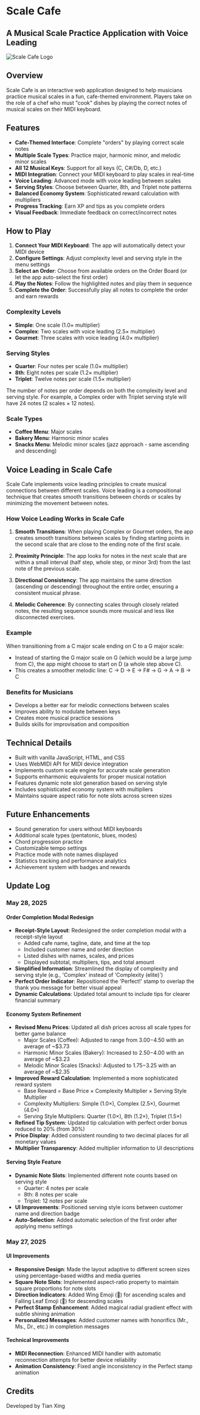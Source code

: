 # Scale Cafe

## A Musical Scale Practice Application with Voice Leading

![Scale Cafe Logo](https://lovejzzz.github.io/ScaleCafe/)

## Overview

Scale Cafe is an interactive web application designed to help musicians practice musical scales in a fun, cafe-themed environment. Players take on the role of a chef who must "cook" dishes by playing the correct notes of musical scales on their MIDI keyboard.

## Features

- **Cafe-Themed Interface**: Complete "orders" by playing correct scale notes
- **Multiple Scale Types**: Practice major, harmonic minor, and melodic minor scales
- **All 12 Musical Keys**: Support for all keys (C, C#/Db, D, etc.)
- **MIDI Integration**: Connect your MIDI keyboard to play scales in real-time
- **Voice Leading**: Advanced mode with voice leading between scales
- **Serving Styles**: Choose between Quarter, 8th, and Triplet note patterns
- **Balanced Economy System**: Sophisticated reward calculation with multipliers
- **Progress Tracking**: Earn XP and tips as you complete orders
- **Visual Feedback**: Immediate feedback on correct/incorrect notes

## How to Play

1. **Connect Your MIDI Keyboard**: The app will automatically detect your MIDI device
2. **Configure Settings**: Adjust complexity level and serving style in the menu settings
3. **Select an Order**: Choose from available orders on the Order Board (or let the app auto-select the first order)
4. **Play the Notes**: Follow the highlighted notes and play them in sequence
5. **Complete the Order**: Successfully play all notes to complete the order and earn rewards

### Complexity Levels

- **Simple**: One scale (1.0× multiplier)
- **Complex**: Two scales with voice leading (2.5× multiplier)
- **Gourmet**: Three scales with voice leading (4.0× multiplier)

### Serving Styles

- **Quarter**: Four notes per scale (1.0× multiplier)
- **8th**: Eight notes per scale (1.2× multiplier)
- **Triplet**: Twelve notes per scale (1.5× multiplier)

The number of notes per order depends on both the complexity level and serving style. For example, a Complex order with Triplet serving style will have 24 notes (2 scales × 12 notes).

### Scale Types

- **Coffee Menu**: Major scales
- **Bakery Menu**: Harmonic minor scales
- **Snacks Menu**: Melodic minor scales (jazz approach - same ascending and descending)

## Voice Leading in Scale Cafe

Scale Cafe implements voice leading principles to create musical connections between different scales. Voice leading is a compositional technique that creates smooth transitions between chords or scales by minimizing the movement between notes.

### How Voice Leading Works in Scale Cafe

1. **Smooth Transitions**: When playing Complex or Gourmet orders, the app creates smooth transitions between scales by finding starting points in the second scale that are close to the ending note of the first scale.

2. **Proximity Principle**: The app looks for notes in the next scale that are within a small interval (half step, whole step, or minor 3rd) from the last note of the previous scale.

3. **Directional Consistency**: The app maintains the same direction (ascending or descending) throughout the entire order, ensuring a consistent musical phrase.

4. **Melodic Coherence**: By connecting scales through closely related notes, the resulting sequence sounds more musical and less like disconnected exercises.

### Example

When transitioning from a C major scale ending on C to a G major scale:

- Instead of starting the G major scale on G (which would be a large jump from C), the app might choose to start on D (a whole step above C).
- This creates a smoother melodic line: C → D → E → F# → G → A → B → C

### Benefits for Musicians

- Develops a better ear for melodic connections between scales
- Improves ability to modulate between keys
- Creates more musical practice sessions
- Builds skills for improvisation and composition

## Technical Details

- Built with vanilla JavaScript, HTML, and CSS
- Uses WebMIDI API for MIDI device integration
- Implements custom scale engine for accurate scale generation
- Supports enharmonic equivalents for proper musical notation
- Features dynamic note slot generation based on serving style
- Includes sophisticated economy system with multipliers
- Maintains square aspect ratio for note slots across screen sizes

## Future Enhancements

- Sound generation for users without MIDI keyboards
- Additional scale types (pentatonic, blues, modes)
- Chord progression practice
- Customizable tempo settings
- Practice mode with note names displayed
- Statistics tracking and performance analytics
- Achievement system with badges and rewards

## Update Log

### May 28, 2025

#### Order Completion Modal Redesign
- **Receipt-Style Layout**: Redesigned the order completion modal with a receipt-style layout
  - Added cafe name, tagline, date, and time at the top
  - Included customer name and order direction
  - Listed dishes with names, scales, and prices
  - Displayed subtotal, multipliers, tips, and total amount
- **Simplified Information**: Streamlined the display of complexity and serving style (e.g., 'Complex' instead of 'Complexity (elite)')
- **Perfect Order Indicator**: Repositioned the 'Perfect!' stamp to overlap the thank you message for better visual appeal
- **Dynamic Calculations**: Updated total amount to include tips for clearer financial summary

#### Economy System Refinement
- **Revised Menu Prices**: Updated all dish prices across all scale types for better game balance
  - Major Scales (Coffee): Adjusted to range from $3.00-$4.50 with an average of ~$3.73
  - Harmonic Minor Scales (Bakery): Increased to $2.50-$4.00 with an average of ~$3.23
  - Melodic Minor Scales (Snacks): Adjusted to $1.75-$3.25 with an average of ~$2.35
- **Improved Reward Calculation**: Implemented a more sophisticated reward system
  - Base Reward = Base Price × Complexity Multiplier × Serving Style Multiplier
  - Complexity Multipliers: Simple (1.0×), Complex (2.5×), Gourmet (4.0×)
  - Serving Style Multipliers: Quarter (1.0×), 8th (1.2×), Triplet (1.5×)
- **Refined Tip System**: Updated tip calculation with perfect order bonus reduced to 20% (from 30%)
- **Price Display**: Added consistent rounding to two decimal places for all monetary values
- **Multiplier Transparency**: Added multiplier information to UI descriptions

#### Serving Style Feature
- **Dynamic Note Slots**: Implemented different note counts based on serving style
  - Quarter: 4 notes per scale
  - 8th: 8 notes per scale
  - Triplet: 12 notes per scale
- **UI Improvements**: Positioned serving style icons between customer name and direction badge
- **Auto-Selection**: Added automatic selection of the first order after applying menu settings

### May 27, 2025

#### UI Improvements
- **Responsive Design**: Made the layout adaptive to different screen sizes using percentage-based widths and media queries
- **Square Note Slots**: Implemented aspect-ratio property to maintain square proportions for note slots
- **Direction Indicators**: Added Wing Emoji (🪽) for ascending scales and Falling Leaf Emoji (🍂) for descending scales
- **Perfect Stamp Enhancement**: Added magical radial gradient effect with subtle shining animation
- **Personalized Messages**: Added customer names with honorifics (Mr., Ms., Dr., etc.) in completion messages

#### Technical Improvements
- **MIDI Reconnection**: Enhanced MIDI handler with automatic reconnection attempts for better device reliability
- **Animation Consistency**: Fixed angle inconsistency in the Perfect stamp animation

## Credits

Developed by Tian Xing
